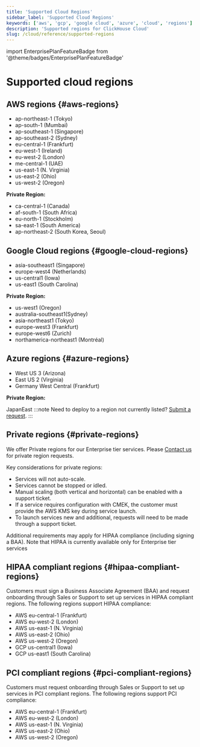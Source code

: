 ```yaml
---
title: 'Supported Cloud Regions'
sidebar_label: 'Supported Cloud Regions'
keywords: ['aws', 'gcp', 'google cloud', 'azure', 'cloud', 'regions']
description: 'Supported regions for ClickHouse Cloud'
slug: /cloud/reference/supported-regions
---
```


import EnterprisePlanFeatureBadge from '@theme/badges/EnterprisePlanFeatureBadge'

# Supported cloud regions

## AWS regions {#aws-regions}

- ap-northeast-1 (Tokyo)
- ap-south-1 (Mumbai)
- ap-southeast-1 (Singapore)
- ap-southeast-2 (Sydney)
- eu-central-1 (Frankfurt)
- eu-west-1 (Ireland)
- eu-west-2 (London)
- me-central-1 (UAE)
- us-east-1 (N. Virginia)
- us-east-2 (Ohio)
- us-west-2 (Oregon)

**Private Region:**
- ca-central-1 (Canada)
- af-south-1 (South Africa)
- eu-north-1 (Stockholm)
- sa-east-1 (South America)
- ap-northeast-2 (South Korea, Seoul)
 
## Google Cloud regions {#google-cloud-regions}

- asia-southeast1 (Singapore)
- europe-west4 (Netherlands)
- us-central1 (Iowa)
- us-east1 (South Carolina)

**Private Region:**

- us-west1 (Oregon)
- australia-southeast1(Sydney)
- asia-northeast1 (Tokyo)
- europe-west3 (Frankfurt)
- europe-west6 (Zurich)
- northamerica-northeast1 (Montréal)

## Azure regions {#azure-regions}

- West US 3 (Arizona)
- East US 2 (Virginia)
- Germany West Central (Frankfurt)

**Private Region:**

JapanEast
:::note 
Need to deploy to a region not currently listed? [Submit a request](https://clickhouse.com/pricing?modal=open). 
:::

## Private regions {#private-regions}

<EnterprisePlanFeatureBadge feature="Private regions feature"/>

We offer Private regions for our Enterprise tier services. Please [Contact us](https://clickhouse.com/company/contact) for private region requests.

Key considerations for private regions:
- Services will not auto-scale.
- Services cannot be stopped or idled.
- Manual scaling (both vertical and horizontal) can be enabled with a support ticket.
- If a service requires configuration with CMEK, the customer must provide the AWS KMS key during service launch.
- To launch services new and additional, requests will need to be made through a support ticket.
  
Additional requirements may apply for HIPAA compliance (including signing a BAA). Note that HIPAA is currently available only for Enterprise tier services

## HIPAA compliant regions {#hipaa-compliant-regions}

<EnterprisePlanFeatureBadge feature="HIPAA" support="true"/>

Customers must sign a Business Associate Agreement (BAA) and request onboarding through Sales or Support to set up services in HIPAA compliant regions. The following regions support HIPAA compliance:
- AWS eu-central-1 (Frankfurt)
- AWS eu-west-2 (London)
- AWS us-east-1 (N. Virginia)
- AWS us-east-2 (Ohio)
- AWS us-west-2 (Oregon)
- GCP us-central1 (Iowa)
- GCP us-east1 (South Carolina)

## PCI compliant regions {#pci-compliant-regions}

<EnterprisePlanFeatureBadge feature="PCI" support="true"/>

Customers must request onboarding through Sales or Support to set up services in PCI compliant regions. The following regions support PCI compliance:
- AWS eu-central-1 (Frankfurt)
- AWS eu-west-2 (London)
- AWS us-east-1 (N. Virginia)
- AWS us-east-2 (Ohio)
- AWS us-west-2 (Oregon)
